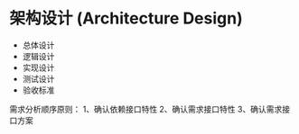 # 架构设计 (Architecture Design)

- 总体设计
- 逻辑设计
- 实现设计
- 测试设计
- 验收标准

需求分析顺序原则：
1、确认依赖接口特性
2、确认需求接口特性
3、确认需求接口方案
